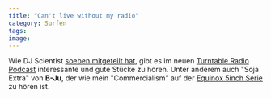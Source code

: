 ```yaml
---
title: "Can't live without my radio"
category: Surfen
tags: 
image: 
---
```


Wie DJ Scientist [soeben mitgeteilt hat](http://www.the-groundzero.com/2008/04/29/turntable-radio-podcast/), gibt es im neuen [Turntable Radio Podcast](http://www.turntableradio.com/?p=154) interessante und gute Stücke zu hören. Unter anderem auch "Soja Extra" von **B-Ju**, der wie mein "Commercialism" auf der [Equinox 5inch Serie](http://www.the-groundzero.com/2008/03/01/one-year-a-day-the-5inch-files-vinyl-release-out-now/) zu hören ist.